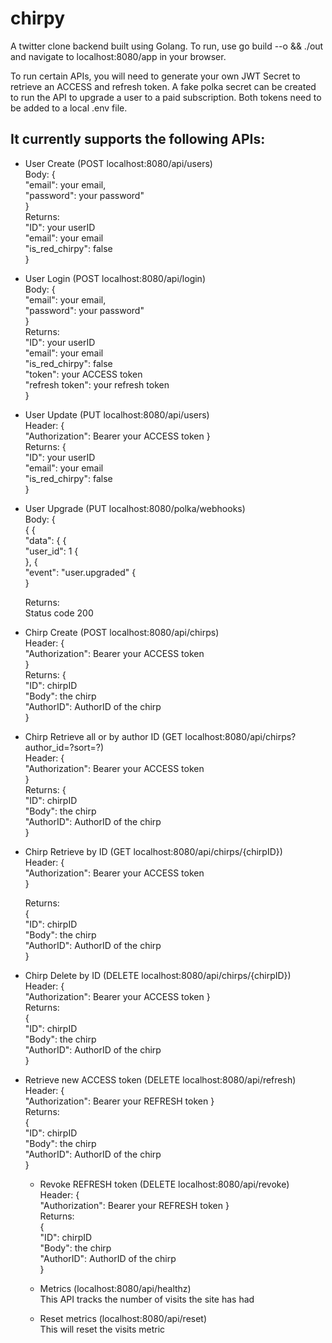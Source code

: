 # chirpy

A twitter clone backend built using Golang. To run, use go build --o && ./out and navigate to localhost:8080/app in your browser.

To run certain APIs, you will need to generate your own JWT Secret to retrieve an ACCESS and refresh token. A fake polka secret can be created to run the API to upgrade a user to a paid subscription. Both tokens need to be added to a local .env file.

## It currently supports the following APIs:

- User Create (POST localhost:8080/api/users)  
  Body:
  {  
  "email": your email,  
  "password": your password"  
  }  
  Returns:  
  "ID": your userID  
  "email": your email  
  "is_red_chirpy": false  
  }  
- User Login (POST localhost:8080/api/login)  
  Body:
  {  
  "email": your email,  
  "password": your password"  
  }  
  Returns:  
  "ID": your userID  
  "email": your email  
  "is_red_chirpy": false  
  "token": your ACCESS token  
  "refresh token": your refresh token  
  }  

- User Update (PUT localhost:8080/api/users)  
  Header: {  
  "Authorization": Bearer your ACCESS token
  }  
  Returns:
  {  
  "ID": your userID  
  "email": your email  
  "is_red_chirpy": false  
  }  

- User Upgrade (PUT localhost:8080/polka/webhooks)  
  Body:  {   
    {  {   
    "data": {  {   
      "user_id": 1  {   
      },  {   
      "event": "user.upgraded"  {   
    }
   
  Returns:  
  Status code 200  

- Chirp Create (POST localhost:8080/api/chirps)  
  Header: {  
  "Authorization": Bearer your ACCESS token  
  }  
  Returns:
  {  
  "ID": chirpID  
  "Body": the chirp  
  "AuthorID": AuthorID of the chirp  
  }  

- Chirp Retrieve all or by author ID (GET localhost:8080/api/chirps?author_id=?sort=?)  
  Header: {  
  "Authorization": Bearer your ACCESS token  
  }  
  Returns:
  {  
  "ID": chirpID  
  "Body": the chirp  
  "AuthorID": AuthorID of the chirp  
  }  

- Chirp Retrieve by ID (GET localhost:8080/api/chirps/{chirpID})  
  Header: {  
  "Authorization": Bearer your ACCESS token  
  }   

  Returns:  
  {  
  "ID": chirpID  
  "Body": the chirp  
  "AuthorID": AuthorID of the chirp  
  }  

- Chirp Delete by ID (DELETE localhost:8080/api/chirps/{chirpID})  
  Header: {  
  "Authorization": Bearer your ACCESS token
  }  
  Returns:  
  {  
  "ID": chirpID  
  "Body": the chirp  
  "AuthorID": AuthorID of the chirp  
  }  

- Retrieve new ACCESS token (DELETE localhost:8080/api/refresh)  
  Header: {  
  "Authorization": Bearer your REFRESH token
  }  
  Returns:  
  {  
  "ID": chirpID  
  "Body": the chirp  
  "AuthorID": AuthorID of the chirp  
  }
  
  - Revoke REFRESH token (DELETE localhost:8080/api/revoke)  
  Header: {  
  "Authorization": Bearer your REFRESH token
  }  
  Returns:  
  {  
  "ID": chirpID  
  "Body": the chirp  
  "AuthorID": AuthorID of the chirp  
  }  

  - Metrics (localhost:8080/api/healthz)  
  This API tracks the number of visits the site has had  

  - Reset metrics (localhost:8080/api/reset)  
  This will reset the visits metric
















  
